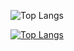 
![Top Langs](https://github-readme-stats.vercel.app/api?username=ntedgi&show_icons=true&theme=algolia)

[![Top Langs](https://github-readme-stats.vercel.app/api/top-langs/?username=ntedgi&layout=compact)](https://github.com/anuraghazra/github-readme-stats)
